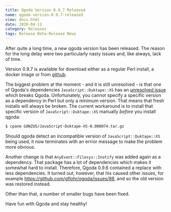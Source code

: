 ```yaml
---
title: Qgoda Version 0.9.7 Released
name: qgoda-version-0.9.7-released
view: docs.html
date: 2020-04-11
category: Releases
tags: Release Beta-Release News
---
```


After quite a long time, a new qgoda version has been released. The reason
for the long delay were two particularly nasty issues and, like always,
lack of time.

Version 0.9.7 is available for download either as a regular Perl install, a
docker image or from [github](https://github.com/gflohr/qgoda/releases).

The biggest problem at the moment - and it is still unresolved - is that
one of Qgoda's dependencies `JavaScript::Duktape::XS` has an
[unresolved issue](https://github.com/gonzus/JavaScript-Duktape-XS/issues/13)
which breaks Qgoda. Unfortunately, you cannot specify a specific version
as a dependency in Perl but only a minimum version. That means that fresh
installs will always be broken. The current workaround is to install that
specific version of `JavaScript::Duktape::XS` manually _before_ you install qgoda:

```sh
$ cpanm GONZUS/JavaScript-Duktape-XS-0.000074.tar.gz
```

Should qgoda detect an incompatible version of `JavaScript::Duktape::XS` being
used, it now terminates with an errror message to make the problem more
obvious.

Another change is that `AnyEvent::Filesys::Inotify` was added again as a
dependency. That package has a lot of dependencies which makes it somewhat
hard to install. Therefore, Qgoda 0.9.6 contained a replace with less
dependencies. It turned out, however, that his caused other issues, for
example https://github.com/gflohr/qgoda/issues/88, and so the old
version was restored instead.

Other than that, a number of smaller bugs have been fixed.

Have fun with Qgoda and stay healthy!
